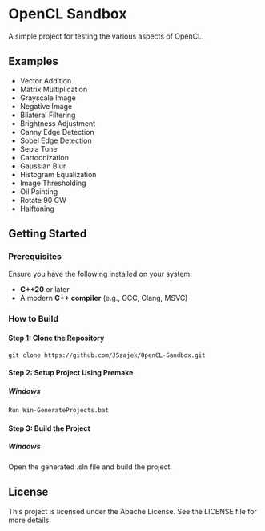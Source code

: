 # **OpenCL Sandbox**
A simple project for testing the various aspects of OpenCL.

## **Examples**
- Vector Addition
- Matrix Multiplication
- Grayscale Image
- Negative Image
- Bilateral Filtering
- Brightness Adjustment
- Canny Edge Detection
- Sobel Edge Detection
- Sepia Tone
- Cartoonization
- Gaussian Blur
- Histogram Equalization
- Image Thresholding
- Oil Painting
- Rotate 90 CW
- Halftoning


## **Getting Started**

### **Prerequisites**
Ensure you have the following installed on your system:
- **C++20** or later
- A modern **C++ compiler** (e.g., GCC, Clang, MSVC)

### **How to Build**
#### **Step 1: Clone the Repository**
```
git clone https://github.com/JSzajek/OpenCL-Sandbox.git
```

#### **Step 2: Setup Project Using Premake**
##### **Windows**
```
Run Win-GenerateProjects.bat
```

#### **Step 3: Build the Project**
##### **Windows**
Open the generated .sln file and build the project.

## **License**
This project is licensed under the Apache License. See the LICENSE file for more details.